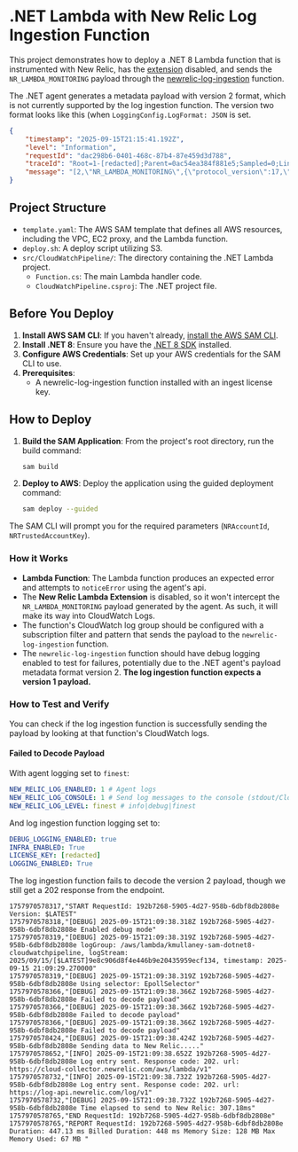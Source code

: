 # .NET Lambda with New Relic Log Ingestion Function

This project demonstrates how to deploy a .NET 8 Lambda function that is instrumented with New Relic, has the [extension](https://github.com/newrelic/newrelic-lambda-extension) disabled, and sends the `NR_LAMBDA_MONITORING` payload through the [newrelic-log-ingestion](https://github.com/newrelic/aws-log-ingestion) function.

The .NET agent generates a metadata payload with version 2 format, which is not currently supported by the log ingestion function. The version two format looks like this (when `LoggingConfig.LogFormat: JSON` is set.

```json
{
    "timestamp": "2025-09-15T21:15:41.192Z",
    "level": "Information",
    "requestId": "dac298b6-0401-468c-87b4-87e459d3d788",
    "traceId": "Root=1-[redacted];Parent=0ac54ea384f881e5;Sampled=0;Lineage=1:f2872f66:0",
    "message": "[2,\"NR_LAMBDA_MONITORING\",{\"protocol_version\":17,\"agent_version\":\"10.44.1.0\",\"metadata_version\":2,\"agent_language\":\"dotnet\",\"execution_environment\":\"AWS_Lambda_dotnet8\",\"function_version\":\"$LATEST\",\"arn\":\"arn:aws:lambda:us-west-2:368927449855:function:kmullaney-sam-dotnet8-cloudwatchpipeline\"},\"H4sIAAAAAAAAA+wa227...\"]"
}
```

## Project Structure

* `template.yaml`: The AWS SAM template that defines all AWS resources, including the VPC, EC2 proxy, and the Lambda function.
* `deploy.sh`: A deploy script utilizing S3.
* `src/CloudWatchPipeline/`: The directory containing the .NET Lambda project.
  * `Function.cs`: The main Lambda handler code.
  * `CloudWatchPipeline.csproj`: The .NET project file.

## Before You Deploy

1. **Install AWS SAM CLI**: If you haven't already, [install the AWS SAM CLI](https://docs.aws.amazon.com/serverless-application-model/latest/developerguide/serverless-sam-cli-install.html).
2. **Install .NET 8**: Ensure you have the [.NET 8 SDK](https://dotnet.microsoft.com/en-us/download/dotnet/8.0) installed.
3. **Configure AWS Credentials**: Set up your AWS credentials for the SAM CLI to use.
4. **Prerequisites**:
   * A newrelic-log-ingestion function installed with an ingest license key.

## How to Deploy

1. **Build the SAM Application**:
   From the project's root directory, run the build command:

    ```bash
    sam build
    ```

2. **Deploy to AWS**:
   Deploy the application using the guided deployment command:

    ```bash
    sam deploy --guided
    ```

The SAM CLI will prompt you for the required parameters (`NRAccountId`, `NRTrustedAccountKey`).

### How it Works

* **Lambda Function**: The Lambda function produces an expected error and attempts to `noticeError` using the agent's api.
* The **New Relic Lambda Extension** is disabled, so it won't intercept the `NR_LAMBDA_MONITORING` payload generated by the agent. As such, it will make its way into CloudWatch Logs.
* The function's CloudWatch log group should be configured with a subscription filter and pattern that sends the payload to the `newrelic-log-ingestion` function.
* The `newrelic-log-ingestion` function should have debug logging enabled to test for failures, potentially due to the .NET agent's payload metadata format version 2. **The log ingestion function expects a version 1 payload.**

### How to Test and Verify

You can check if the log ingestion function is successfully sending the payload by looking at that function's CloudWatch logs.

#### Failed to Decode Payload

With agent logging set to `finest`:

```yaml
NEW_RELIC_LOG_ENABLED: 1 # Agent logs
NEW_RELIC_LOG_CONSOLE: 1 # Send log messages to the console (stdout/CloudWatch)
NEW_RELIC_LOG_LEVEL: finest # info|debug|finest
```

And log ingestion function logging set to:

```yaml
DEBUG_LOGGING_ENABLED: true
INFRA_ENABLED: True
LICENSE_KEY: [redacted]
LOGGING_ENABLED: True
```

The log ingestion function fails to decode the version 2 payload, though we still get a 202 response from the endpoint.

```log
1757970578317,"START RequestId: 192b7268-5905-4d27-958b-6dbf8db2808e Version: $LATEST"
1757970578318,"[DEBUG] 2025-09-15T21:09:38.318Z 192b7268-5905-4d27-958b-6dbf8db2808e Enabled debug mode"
1757970578319,"[DEBUG] 2025-09-15T21:09:38.319Z 192b7268-5905-4d27-958b-6dbf8db2808e logGroup: /aws/lambda/kmullaney-sam-dotnet8-cloudwatchpipeline, logStream: 2025/09/15/[$LATEST]9e8c906d8f4e446b9e20435959ecf134, timestamp: 2025-09-15 21:09:29.270000"
1757970578319,"[DEBUG] 2025-09-15T21:09:38.319Z 192b7268-5905-4d27-958b-6dbf8db2808e Using selector: EpollSelector"
1757970578366,"[DEBUG] 2025-09-15T21:09:38.366Z 192b7268-5905-4d27-958b-6dbf8db2808e Failed to decode payload"
1757970578366,"[DEBUG] 2025-09-15T21:09:38.366Z 192b7268-5905-4d27-958b-6dbf8db2808e Failed to decode payload"
1757970578366,"[DEBUG] 2025-09-15T21:09:38.366Z 192b7268-5905-4d27-958b-6dbf8db2808e Failed to decode payload"
1757970578424,"[DEBUG] 2025-09-15T21:09:38.424Z 192b7268-5905-4d27-958b-6dbf8db2808e Sending data to New Relic....."
1757970578652,"[INFO] 2025-09-15T21:09:38.652Z 192b7268-5905-4d27-958b-6dbf8db2808e Log entry sent. Response code: 202. url: https://cloud-collector.newrelic.com/aws/lambda/v1"
1757970578732,"[INFO] 2025-09-15T21:09:38.732Z 192b7268-5905-4d27-958b-6dbf8db2808e Log entry sent. Response code: 202. url: https://log-api.newrelic.com/log/v1"
1757970578732,"[DEBUG] 2025-09-15T21:09:38.732Z 192b7268-5905-4d27-958b-6dbf8db2808e Time elapsed to send to New Relic: 307.18ms"
1757970578765,"END RequestId: 192b7268-5905-4d27-958b-6dbf8db2808e"
1757970578765,"REPORT RequestId: 192b7268-5905-4d27-958b-6dbf8db2808e Duration: 447.13 ms Billed Duration: 448 ms Memory Size: 128 MB Max Memory Used: 67 MB "
```
